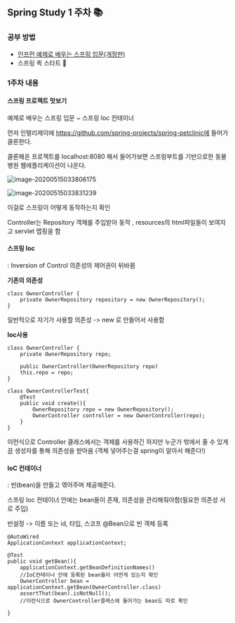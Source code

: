 ## Spring Study 1 주차 :books:



### 공부 방법

- [인프런 예제로 배우는 스프링 입문(개정판)](https://www.inflearn.com/course/spring_revised_edition/dashboard)
- 스프링 퀵 스타트  :green_book:



### 1주차 내용 

#### 스프링 프로젝트 맛보기

예제로 배우는 스프링 입문 ~ 스프링 Ioc 컨테이너

먼저 인텔리제이에 https://github.com/spring-projects/spring-petclinic에 들어가 클론한다.

클론해온 프로젝트를 localhost:8080 해서 들어가보면 스프링부트를 기반으로한 동물병원 웹에플리케이션이 나온다.

![image-20200515033806175](https://user-images.githubusercontent.com/53978090/81972904-45c74180-965e-11ea-9b78-3c50b00674fb.png)

![image-20200515033831239](https://user-images.githubusercontent.com/53978090/81972905-46f86e80-965e-11ea-8ebe-549e45be9bbd.png)



이걸로 스프링이 어떻게 동작하는지 확인

Controller는 Repository 객체를 주입받아 동작 , resources의 html파일들이 보여지고 servlet 맵핑을 함 

 

#### 스프링 Ioc

: Inversion of Control 의존성의 제어권이 뒤바뀜



**기존의 의존성**

~~~
class OwnerController {
	private OwnerRepository repository = new OwnerRepository();
}
~~~

일반적으로 자기가 사용할 의존성 -> new 로 만들어서 사용함



**Ioc사용**

~~~
class OwnerController {
	private OwnerRepository repo;
	
	public OwnerController(OwnerRepository repo)
	this.repo = repo;
}

class OwnerControllerTest{
	@Test
	public void create(){
		OwnerRepository repo = new OwnerRepository();
		OwnerController controller = new OwnerController(repo);
	}
}
~~~

이런식으로 Controller 클래스에서는 객체를 사용하긴 하지만  누군가 밖에서 줄 수 있게끔 생성자를 통해 의존성을 받아옴 (객체 넣어주는걸 spring이 알아서 해준다!)



#### IoC 컨테이너

: 빈(bean)을 만들고 엮어주며 제공해준다.

스프링 Ioc 컨테이너 안에는 bean들이 존재, 의존성을 관리해줘야함(필요한 의존성 서로 주입)

빈설정 -> 이름 또는 id, 타입, 스코프 @Bean으로 빈 객체 등록

~~~
@AutoWired
ApplicationContext applicationContext;

@Test
public void getBean(){
	applicationContext.getBeanDefinitionNames()
	//IoC컨테이너 안에 등록된 bean들이 어떤게 있는지 확인
	OwnerController bean = applicationContext.getBean(OwnerController.class)
	assertThat(bean).isNotNull();
	//이런식으로 OwnerController클래스에 들어가는 bean도 따로 확인
	
}
~~~







